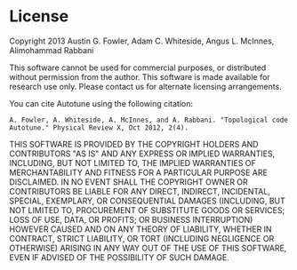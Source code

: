 # License #

Copyright 2013 Austin G. Fowler, Adam C. Whiteside, Angus L. McInnes, Alimohammad Rabbani

This software cannot be used for commercial purposes, or distributed without
permission from the author. This software is made available for research use
only. Please contact us for alternate licensing arrangements. 

You can cite Autotune using the following citation:

    A. Fowler, A. Whiteside, A. McInnes, and A. Rabbani. "Topological code
    Autotune." Physical Review X, Oct 2012, 2(4).


THIS SOFTWARE IS PROVIDED BY THE COPYRIGHT HOLDERS AND CONTRIBUTORS "AS IS" AND
ANY EXPRESS OR IMPLIED WARRANTIES, INCLUDING, BUT NOT LIMITED TO, THE IMPLIED
WARRANTIES OF MERCHANTABILITY AND FITNESS FOR A PARTICULAR PURPOSE ARE
DISCLAIMED. IN NO EVENT SHALL THE COPYRIGHT OWNER OR CONTRIBUTORS BE LIABLE FOR
ANY DIRECT, INDIRECT, INCIDENTAL, SPECIAL, EXEMPLARY, OR CONSEQUENTIAL DAMAGES
(INCLUDING, BUT NOT LIMITED TO, PROCUREMENT OF SUBSTITUTE GOODS OR SERVICES;
LOSS OF USE, DATA, OR PROFITS; OR BUSINESS INTERRUPTION) HOWEVER CAUSED AND ON
ANY THEORY OF LIABILITY, WHETHER IN CONTRACT, STRICT LIABILITY, OR TORT
(INCLUDING NEGLIGENCE OR OTHERWISE) ARISING IN ANY WAY OUT OF THE USE OF THIS
SOFTWARE, EVEN IF ADVISED OF THE POSSIBILITY OF SUCH DAMAGE.
